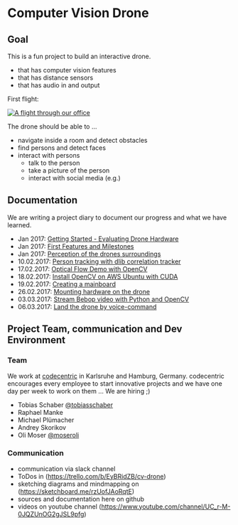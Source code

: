 # Computer Vision Drone

## Goal

This is a fun project to build an interactive drone. 

* that has computer vision features
* that has distance sensors
* that has audio in and output


First flight:

[![A flight through our office](http://img.youtube.com/vi/rimVxTH05QE/0.jpg)](http://www.youtube.com/watch?v=rimVxTH05QE)

The drone should be able to ...

* navigate inside a room and detect obstacles 
* find persons and detect faces
* interact with persons
  * talk to the person
  * take a picture of the person
  * interact with social media (e.g.) 
  
## Documentation

We are writing a project diary to document our progress and what we have learned.
 
* Jan 2017: [Getting Started - Evaluating Drone Hardware](doc/drone_hardware_evaluation.md)
* Jan 2017: [First Features and Milestones](doc/cv-drone-features-milestone.md)
* Jan 2017: [Perception of the drones surroundings](doc/research-perceive-surroundings.md)
* 10.02.2017: [Person tracking with dlib correlation tracker](doc/person-tracking-with-dlib-correlation-tracker.md)
* 17.02.2017: [Optical Flow Demo with OpenCV](doc/movement-vector-opencv-opticalflow.md)
* 18.02.2017: [Install OpenCV on AWS Ubuntu with CUDA](doc/install-opencv-on-aws-with-cuda.md)
* 19.02.2017: [Creating a mainboard](doc/creating-mainboard.md)
* 26.02.2017: [Mounting hardware on the drone](doc/mounting-hardware-on-drone.md)
* 03.03.2017: [Stream Bebop video with Python and OpenCV](doc/stream-bebop-video-with-python-opencv.md)
* 06.03.2017: [Land the drone by voice-command](doc/land-the-drone-by-voice-command.md)


## Project Team, communication and Dev Environment

### Team

We work at [codecentric](https://www.codecentric.de/) in Karlsruhe and Hamburg, Germany. codecentric encourages every employee to start innovative projects and we have one day per week to work on them ... We are hiring ;)

* Tobias Schaber [@tobiasschaber](https://twitter.com/tobiasschaber)
* Raphael Manke 
* Michael Plümacher
* Andrey Skorikov
* Oli Moser [@moseroli](https://twitter.com/moseroli)

### Communication

* communication via slack channel
* ToDos in (https://trello.com/b/EyBRidZB/cv-drone)
* sketching diagrams and mindmapping on (https://sketchboard.me/rzUofJAoRqtE)
* sources and documentation here on github
* videos on youtube channel (https://www.youtube.com/channel/UC_r-M-0JQZUnOG2gJSL9pfg)



